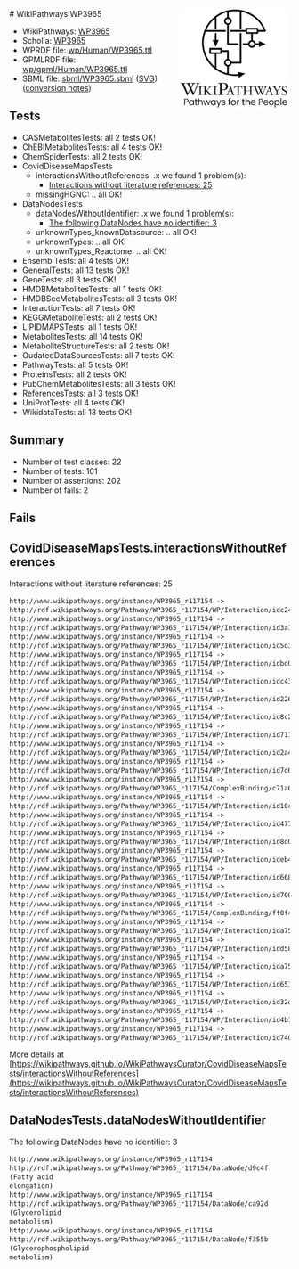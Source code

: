 <img style="float: right; width: 200px" src="../logo.png" />
# WikiPathways WP3965

* WikiPathways: [WP3965](https://identifiers.org/wikipathways:WP3965)
* Scholia: [WP3965](https://scholia.toolforge.org/wikipathways/WP3965)
* WPRDF file: [wp/Human/WP3965.ttl](../wp/Human/WP3965.ttl)
* GPMLRDF file: [wp/gpml/Human/WP3965.ttl](../wp/gpml/Human/WP3965.ttl)
* SBML file: [sbml/WP3965.sbml](../sbml/WP3965.sbml) ([SVG](../sbml/WP3965.svg)) ([conversion notes](../sbml/WP3965.txt))

## Tests
* CASMetabolitesTests: all 2 tests OK!
* ChEBIMetabolitesTests: all 4 tests OK!
* ChemSpiderTests: all 2 tests OK!
* CovidDiseaseMapsTests
    * interactionsWithoutReferences: .x we found 1 problem(s):
        * [Interactions without literature references: 25](#9701cd05)
    * missingHGNC: .. all OK!
* DataNodesTests
    * dataNodesWithoutIdentifier: .x we found 1 problem(s):
        * [The following DataNodes have no identifier: 3](#d2d32fa2)
    * unknownTypes_knownDatasource: .. all OK!
    * unknownTypes: .. all OK!
    * unknownTypes_Reactome: .. all OK!
* EnsemblTests: all 4 tests OK!
* GeneralTests: all 13 tests OK!
* GeneTests: all 3 tests OK!
* HMDBMetabolitesTests: all 1 tests OK!
* HMDBSecMetabolitesTests: all 3 tests OK!
* InteractionTests: all 7 tests OK!
* KEGGMetaboliteTests: all 2 tests OK!
* LIPIDMAPSTests: all 1 tests OK!
* MetabolitesTests: all 14 tests OK!
* MetaboliteStructureTests: all 2 tests OK!
* OudatedDataSourcesTests: all 7 tests OK!
* PathwayTests: all 5 tests OK!
* ProteinsTests: all 2 tests OK!
* PubChemMetabolitesTests: all 3 tests OK!
* ReferencesTests: all 3 tests OK!
* UniProtTests: all 4 tests OK!
* WikidataTests: all 13 tests OK!


## Summary

* Number of test classes: 22
* Number of tests: 101
* Number of assertions: 202
* Number of fails: 2

## Fails

<a name="9701cd05" />

## CovidDiseaseMapsTests.interactionsWithoutReferences

Interactions without literature references: 25
```
http://www.wikipathways.org/instance/WP3965_r117154 -> http://rdf.wikipathways.org/Pathway/WP3965_r117154/WP/Interaction/idc24ea4f5
http://www.wikipathways.org/instance/WP3965_r117154 -> http://rdf.wikipathways.org/Pathway/WP3965_r117154/WP/Interaction/id3a173a02
http://www.wikipathways.org/instance/WP3965_r117154 -> http://rdf.wikipathways.org/Pathway/WP3965_r117154/WP/Interaction/id5d32d209
http://www.wikipathways.org/instance/WP3965_r117154 -> http://rdf.wikipathways.org/Pathway/WP3965_r117154/WP/Interaction/idbd0623b5
http://www.wikipathways.org/instance/WP3965_r117154 -> http://rdf.wikipathways.org/Pathway/WP3965_r117154/WP/Interaction/idc43e46d0
http://www.wikipathways.org/instance/WP3965_r117154 -> http://rdf.wikipathways.org/Pathway/WP3965_r117154/WP/Interaction/id2267b665
http://www.wikipathways.org/instance/WP3965_r117154 -> http://rdf.wikipathways.org/Pathway/WP3965_r117154/WP/Interaction/id8c235cce
http://www.wikipathways.org/instance/WP3965_r117154 -> http://rdf.wikipathways.org/Pathway/WP3965_r117154/WP/Interaction/id711d4568
http://www.wikipathways.org/instance/WP3965_r117154 -> http://rdf.wikipathways.org/Pathway/WP3965_r117154/WP/Interaction/id2a4752e
http://www.wikipathways.org/instance/WP3965_r117154 -> http://rdf.wikipathways.org/Pathway/WP3965_r117154/WP/Interaction/id7d6a9b3d
http://www.wikipathways.org/instance/WP3965_r117154 -> http://rdf.wikipathways.org/Pathway/WP3965_r117154/ComplexBinding/c71a6
http://www.wikipathways.org/instance/WP3965_r117154 -> http://rdf.wikipathways.org/Pathway/WP3965_r117154/WP/Interaction/id10cd1ea3
http://www.wikipathways.org/instance/WP3965_r117154 -> http://rdf.wikipathways.org/Pathway/WP3965_r117154/WP/Interaction/id47708381
http://www.wikipathways.org/instance/WP3965_r117154 -> http://rdf.wikipathways.org/Pathway/WP3965_r117154/WP/Interaction/id8d0bd92d
http://www.wikipathways.org/instance/WP3965_r117154 -> http://rdf.wikipathways.org/Pathway/WP3965_r117154/WP/Interaction/ideb46051b
http://www.wikipathways.org/instance/WP3965_r117154 -> http://rdf.wikipathways.org/Pathway/WP3965_r117154/WP/Interaction/id6681b274
http://www.wikipathways.org/instance/WP3965_r117154 -> http://rdf.wikipathways.org/Pathway/WP3965_r117154/WP/Interaction/id709a5644
http://www.wikipathways.org/instance/WP3965_r117154 -> http://rdf.wikipathways.org/Pathway/WP3965_r117154/ComplexBinding/ff0f4
http://www.wikipathways.org/instance/WP3965_r117154 -> http://rdf.wikipathways.org/Pathway/WP3965_r117154/WP/Interaction/ida75df963
http://www.wikipathways.org/instance/WP3965_r117154 -> http://rdf.wikipathways.org/Pathway/WP3965_r117154/WP/Interaction/idd58bf192
http://www.wikipathways.org/instance/WP3965_r117154 -> http://rdf.wikipathways.org/Pathway/WP3965_r117154/WP/Interaction/ida75a3f04
http://www.wikipathways.org/instance/WP3965_r117154 -> http://rdf.wikipathways.org/Pathway/WP3965_r117154/WP/Interaction/id65120fd6
http://www.wikipathways.org/instance/WP3965_r117154 -> http://rdf.wikipathways.org/Pathway/WP3965_r117154/WP/Interaction/id32d97b78
http://www.wikipathways.org/instance/WP3965_r117154 -> http://rdf.wikipathways.org/Pathway/WP3965_r117154/WP/Interaction/id4b13ee45
http://www.wikipathways.org/instance/WP3965_r117154 -> http://rdf.wikipathways.org/Pathway/WP3965_r117154/WP/Interaction/id740fc43e
```

More details at [https://wikipathways.github.io/WikiPathwaysCurator/CovidDiseaseMapsTests/interactionsWithoutReferences](https://wikipathways.github.io/WikiPathwaysCurator/CovidDiseaseMapsTests/interactionsWithoutReferences)

<a name="d2d32fa2" />

## DataNodesTests.dataNodesWithoutIdentifier

The following DataNodes have no identifier: 3
```
http://www.wikipathways.org/instance/WP3965_r117154 http://rdf.wikipathways.org/Pathway/WP3965_r117154/DataNode/d9c4f (Fatty acid
elongation)
http://www.wikipathways.org/instance/WP3965_r117154 http://rdf.wikipathways.org/Pathway/WP3965_r117154/DataNode/ca92d (Glycerolipid
metabolism)
http://www.wikipathways.org/instance/WP3965_r117154 http://rdf.wikipathways.org/Pathway/WP3965_r117154/DataNode/f355b (Glycerophospholipid
metabolism)
```

